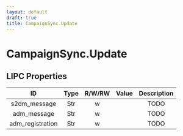 ```yaml
---
layout: default
draft: true
title: CampaignSync.Update
---
```


# CampaignSync.Update

## LIPC Properties

| ID               | Type | R/W/RW | Value | Description |
|:----------------:|:----:|:------:|:-----:|:-----------:|
| s2dm_message     | Str  | w      |       | TODO        |
| adm_message      | Str  | w      |       | TODO        |
| adm_registration | Str  | w      |       | TODO        |